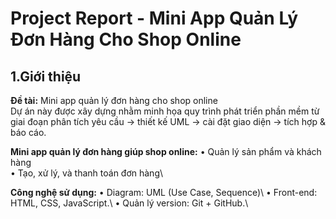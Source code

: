 # Project Report - Mini App Quản Lý Đơn Hàng Cho Shop Online

## 1.Giới thiệu
**Đề tài:** Mini app quản lý đơn hàng cho shop online\
Dự án này được xây dựng nhằm minh họa quy trình phát triển phần mềm từ giai đoạn phân tích yêu cầu → thiết kế UML → cài đặt giao diện → tích hợp & báo cáo.

**Mini app quản lý đơn hàng giúp shop online:** 
• Quản lý sản phẩm và khách hàng\
• Tạo, xử lý, và thanh toán đơn hàng\

**Công nghệ sử dụng:** 
• Diagram: UML (Use Case, Sequence)\ 
• Front-end: HTML, CSS, JavaScript.\ 
• Quản lý version: Git + GitHub.\


